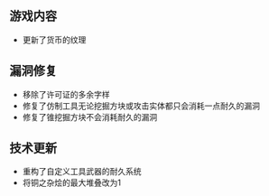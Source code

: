 ## 游戏内容

- 更新了货币的纹理

## 漏洞修复

- 移除了许可证的多余字样
- 修复了仿制工具无论挖掘方块或攻击实体都只会消耗一点耐久的漏洞
- 修复了锥挖掘方块不会消耗耐久的漏洞

## 技术更新

- 重构了自定义工具武器的耐久系统
- 将铜之杂烩的最大堆叠改为1
